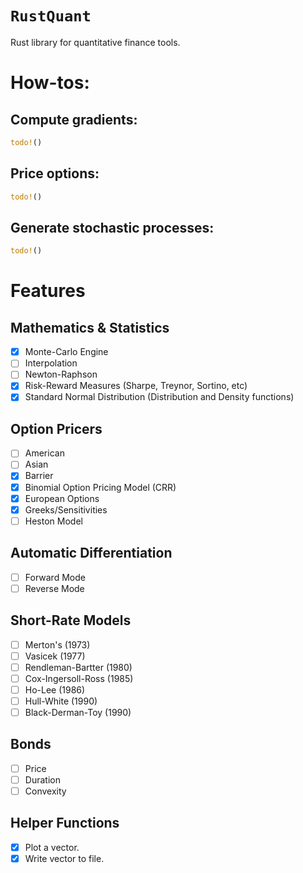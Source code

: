 
# `RustQuant`

Rust library for quantitative finance tools.

# How-tos:

## Compute gradients:

```rust
todo!()
```

## Price options:

```rust
todo!()
```

## Generate stochastic processes:

```rust
todo!()
```

# Features

## Mathematics & Statistics

+ [x] Monte-Carlo Engine 
+ [ ] Interpolation
+ [ ] Newton-Raphson
+ [x] Risk-Reward Measures (Sharpe, Treynor, Sortino, etc)
+ [x] Standard Normal Distribution (Distribution and Density functions)

## Option Pricers

+ [ ] American
+ [ ] Asian
+ [x] Barrier
+ [x] Binomial Option Pricing Model (CRR)
+ [x] European Options
+ [x] Greeks/Sensitivities
+ [ ] Heston Model 

## Automatic Differentiation

+ [ ] Forward Mode 
+ [ ] Reverse Mode

## Short-Rate Models

+ [ ] Merton's (1973)
+ [ ] Vasicek (1977)
+ [ ] Rendleman-Bartter (1980)
+ [ ] Cox-Ingersoll-Ross (1985)
+ [ ] Ho-Lee (1986)
+ [ ] Hull-White (1990)
+ [ ] Black-Derman-Toy (1990)

## Bonds

+ [ ] Price
+ [ ] Duration
+ [ ] Convexity

## Helper Functions

+ [x] Plot a vector.
+ [x] Write vector to file.

